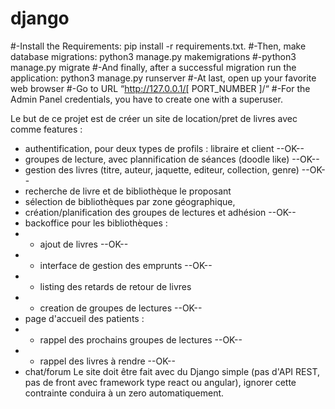 # django

#-Install the Requirements: pip install -r requirements.txt.
#-Then, make database migrations: python3 manage.py makemigrations
#-python3 manage.py migrate
#-And finally, after a successful migration run the application: python3 manage.py runserver
#-At last, open up your favorite web browser
#-Go to URL “http://127.0.0.1/[ PORT_NUMBER ]/“
#-For the Admin Panel credentials, you have to create one with a superuser. 

Le but de ce projet est de créer un site de location/pret de livres avec comme features :
- authentification, pour deux types de profils : libraire et client --OK--
- groupes de lecture, avec plannification de séances (doodle like) --OK--
- gestion des livres (titre, auteur, jaquette, editeur, collection, genre) --OK--
- recherche de livre et de bibliothèque le proposant
- sélection de bibliothèques par zone géographique,
- création/planification des groupes de lectures et adhésion --OK--
- backoffice pour les bibliothèques :
- - ajout de livres --OK--
- - interface de gestion des emprunts --OK--
- - listing des retards de retour de livres 
- - creation de groupes de lectures --OK--
- page d'accueil des patients :
- - rappel des prochains groupes de lectures --OK--
- - rappel des livres à rendre --OK--
- chat/forum
Le site doit être fait avec du Django simple (pas d'API REST, pas de front avec framework type react ou
angular), ignorer cette contrainte conduira à un zero automatiquement.